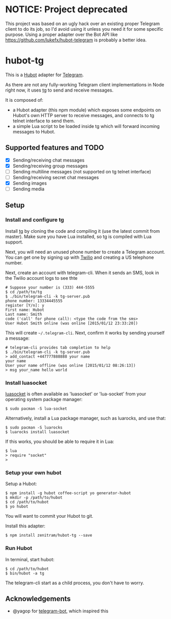 # NOTICE: Project deprecated

This project was based on an ugly hack over an existing proper Telegram client to do its job, so I'd avoid using it unless you need it for some specific purpose. Using a proper adapter over the Bot API like https://github.com/lukefx/hubot-telegram is probably a better idea.


# hubot-tg

This is a [Hubot](http://hubot.github.com/) adapter for [Telegram](http://telegram.org). 

As there are not any fully-working Telegram client implementations in Node right now,
it uses [tg](https://github.com/vysheng/tg) to send and receive messages.

It is composed of:
- a Hubot adapter (this npm module) which exposes some endpoints on Hubot's own HTTP server
to receive messages, and connects to tg telnet interface to send them.
- a simple Lua script to be loaded inside tg which will forward incoming messages to Hubot.

## Supported features and TODO
- [x] Sending/receiving chat messages
- [x] Sending/receiving group messages
- [ ] Sending multiline messages (not supported on tg telnet interface)
- [ ] Sending/receiving secret chat messages
- [x] Sending images
- [ ] Sending media

## Setup

### Install and configure tg

Install [tg](https://github.com/vysheng/tg) by cloning the code and
compiling it (use the latest commit from master). Make sure you have
Lua installed, so tg is compiled with Lua support.

Next, you will need an unused phone number to create a Telegram
account. You can get one by signing up with
[Twilio](http://www.twilio.com/) and creating a US telephone number.

Next, create an account with telegram-cli. When it sends an SMS,
look in the Twilio account logs to see thte 

```
# Suppose your number is (333) 444-5555
$ cd /path/to/tg
$ ./bin/telegram-cli -k tg-server.pub
phone number: 13334445555
register [Y/n]: y
First name: Hubot
Last name: Smith
code ('call' for phone call): <type the code from the sms>
User Hubot Smith online (was online [2015/01/12 23:33:20])
```

This will create `~/.telegram-cli`. Next, confirm it works by sending
yourself a message:

```
# telegram-cli provides tab completion to help
$ ./bin/telegram-cli -k tg-server.pub
> add_contact +447777888888 your name
your name
User your name offline (was online [2015/01/12 08:26:13])
> msg your_name hello world
```

### Install luasocket

[luasocket](http://w3.impa.br/~diego/software/luasocket/) is often
available as 'luasocket' or 'lua-socket' from your operating system
package manager:

```
$ sudo pacman -S lua-socket
```

Alternatively, install a Lua package manager, such as luarocks, and
use that:

```
$ sudo pacman -S luarocks
$ luarocks install luasocket
```

If this works, you should be able to require it in Lua:

```
$ lua
> require "socket"
>
```

### Setup your own hubot

Setup a Hubot:

```
$ npm install -g hubot coffee-script yo generator-hubot
$ mkdir -p /path/to/hubot
$ cd /path/to/hubot
$ yo hubot
```

You will want to commit your Hubot to git.

Install this adapter:

```
$ npm install zenitram/hubot-tg --save
```

### Run Hubot

In terminal, start hubot:

```
$ cd /path/to/hubot
$ bin/hubot -a tg
```

The telegram-cli start as a child process, you don't have to worry.

## Acknowledgements
- @yagop for [telegram-bot](https://github.com/yagop/telegram-bot), which inspired this

